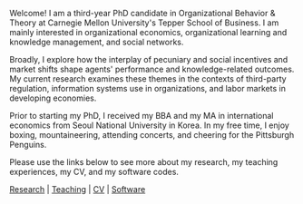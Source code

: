 Welcome! I am a third-year PhD candidate in Organizational Behavior & Theory at Carnegie Mellon University's Tepper School of Business. I am mainly interested in organizational economics, organizational learning and knowledge management, and social networks. 

Broadly, I explore how the interplay of pecuniary and social incentives and market shifts shape agents' performance and knowledge-related outcomes. My current research examines these themes in the contexts of third-party regulation, information systems use in organizations, and labor markets in developing economies.

Prior to starting my PhD, I received my BBA and my MA in international economics from Seoul National University in Korea. In my free time, I enjoy boxing, mountaineering, attending concerts, and cheering for the Pittsburgh Penguins.

Please use the links below to see more about my research, my teaching experiences, my CV, and my software codes.

[Research](./research.html) | [Teaching](./teaching.html) | [CV](./CV.html) | [Software](./software.html)
